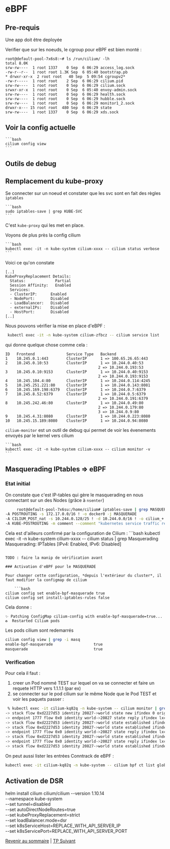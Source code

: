 # eBPF

## Pre-requis
Une app doit être deployée

Verifier que sur les noeuds, le cgroup pour eBPF est bien monté :
```
root@default-pool-7x6s8:~# ls /run/cilium/ -lh
total 8.0K
srw-rw----  1 root 1337    0 Sep  6 06:29 access_log.sock
-rw-r--r--  1 root root 1.3K Sep  6 05:40 bootstrap.pb
* drwxr-xr-x  2 root root   40 Sep  5 09:54 cgroupv2*
-rw-r-----  1 root root    2 Sep  6 06:29 cilium.pid
srw-rw----  1 root root    0 Sep  6 06:29 cilium.sock
srwxr-xr-x  1 root root    0 Sep  6 05:40 envoy-admin.sock
srw-rw----  1 root root    0 Sep  6 06:29 health.sock
srw-rw----  1 root root    0 Sep  6 06:29 hubble.sock
srw-rw----  1 root root    0 Sep  6 06:29 monitor1_2.sock
drwxr-x--- 15 root root  480 Sep  6 06:29 state
srw-rw----  1 root 1337    0 Sep  6 06:29 xds.sock
```

## Voir la config actuelle
    
    ```bash
    cilium config view
    ```

## Outils de debug

## Remplacement du kube-proxy
Se connecter sur un noeud et constater que les svc sont en fait des règles `iptables`

    ```bash
    sudo iptables-save | grep KUBE-SVC
    ```
C'est `kube-proxy` qui les met en place.

Voyons de plus près la config cilium

    ```bash
    kubectl exec -it -n kube-system cilium-xxxx -- cilium status verbose
    ```
Voici ce qu'on constate
```
[..]
KubeProxyReplacement Details:
  Status:             Partial
  Session Affinity:   Enabled
  Services:
  - ClusterIP:      Enabled
  - NodePort:       Disabled 
  - LoadBalancer:   Disabled 
  - externalIPs:    Disabled 
  - HostPort:       Disabled
[..]
  ```
Nous pouvons vérifier la mise en place d'eBPF :
```bash
 kubectl exec -it -n kube-system cilium-zfbcz -- cilium service list 
 ```

 qui donne quelque chose comme cela :
 ```
ID   Frontend              Service Type   Backend                  
1    10.245.0.1:443        ClusterIP      1 => 100.65.26.65:443    
2    10.245.0.10:53        ClusterIP      1 => 10.244.0.40:53      
                                          2 => 10.244.0.193:53     
3    10.245.0.10:9153      ClusterIP      1 => 10.244.0.40:9153    
                                          2 => 10.244.0.193:9153   
4    10.245.104.4:80       ClusterIP      1 => 10.244.0.114:4245   
5    10.245.251.221:80     ClusterIP      1 => 10.244.0.143:8081   
6    10.245.169.198:6379   ClusterIP      1 => 10.244.0.7:6379     
7    10.245.8.52:6379      ClusterIP      1 => 10.244.0.5:6379     
                                          2 => 10.244.0.191:6379   
8    10.245.242.46:80      ClusterIP      1 => 10.244.0.49:80      
                                          2 => 10.244.0.179:80     
                                          3 => 10.244.0.9:80       
9    10.245.4.31:8080      ClusterIP      1 => 10.244.0.223:8080   
10   10.245.15.189:8080    ClusterIP      1 => 10.244.0.94:8080    
```

`cilium-monitor` est un outil de debug qui permet de voir les évenements envoyés par le kernel vers cilium

    ```bash
    kubectl exec -it -n kube-system cilium-xxxx -- cilium monitor -v
    ```

## Masquerading IPtables => eBPF

### Etat initial
On constate que c'est IP-tables qui gère le masquerading en nous connectant sur un des Nodes (grâce à `nsenter`)

```bash
     root@default-pool-7x6su:/home/cilium# iptables-save | grep MASQUERADE
-A POSTROUTING -s 172.17.0.0/16 ! -o docker0 -j MASQUERADE
-A CILIUM_POST_nat -s 10.244.0.128/25 ! -d 10.244.0.0/16 ! -o cilium_+ -m comment --comment "cilium masquerade non-cluster" -j MASQUERADE
-A KUBE-POSTROUTING -m comment --comment "kubernetes service traffic requiring SNAT" -j MASQUERADE --random-fully 
```

Cela est d'ailleurs confirmé par la configuration de Cilium :
    ```bash
    kubectl exec -it -n kube-system cilium-xxxx -- cilium status | grep Masquerading
    Masquerading:           IPTables [IPv4: Enabled, IPv6: Disabled]
```

TODO : faire la manip de vérification avant

### Activation d'eBPF pour le MASQUERADE

Pour changer cette configuration, *depuis l'extérieur du cluster*, il faut modifier la configmap de cilium

    ```bash
cilium config set enable-bpf-masquerade true
cilium config set install-iptables-rules false
```

Cela donne :
```
✨ Patching ConfigMap cilium-config with enable-bpf-masquerade=true...
♻️  Restarted Cilium pods
   ```

   Les pods cilium sont redemarrés
   ```bash
   cilium config view | grep -i masq
enable-bpf-masquerade                  true
masquerade                             true
   ```
### Verification

Pour cela il faut :
1. creer un Pod nommé TEST sur lequel on va se connecter et faire un requete HTTP vers 1.1.1.1 (par ex)
2. se connecter sur le pod cilium sur le même Node que le Pod TEST et voir les paquets passer :

```bash
 % kubectl exec -it cilium-kq82q -n kube-system -- cilium monitor | grep 1.1.1.1
-> stack flow 0xd2227d53 identity 20827->world state new ifindex 0 orig-ip 0.0.0.0: 10.244.0.97:41804 -> 1.1.1.1:80 tcp SYN
-> endpoint 1777 flow 0x0 identity world->20827 state reply ifindex lxc48c25b0c0097 orig-ip 1.1.1.1: 1.1.1.1:80 -> 10.244.0.97:41804 tcp SYN, ACK
-> stack flow 0xd2227d53 identity 20827->world state established ifindex 0 orig-ip 0.0.0.0: 10.244.0.97:41804 -> 1.1.1.1:80 tcp ACK
-> stack flow 0xd2227d53 identity 20827->world state established ifindex 0 orig-ip 0.0.0.0: 10.244.0.97:41804 -> 1.1.1.1:80 tcp ACK
-> endpoint 1777 flow 0x0 identity world->20827 state reply ifindex lxc48c25b0c0097 orig-ip 1.1.1.1: 1.1.1.1:80 -> 10.244.0.97:41804 tcp ACK
-> stack flow 0xd2227d53 identity 20827->world state established ifindex 0 orig-ip 0.0.0.0: 10.244.0.97:41804 -> 1.1.1.1:80 tcp ACK, FIN
-> endpoint 1777 flow 0x0 identity world->20827 state reply ifindex lxc48c25b0c0097 orig-ip 1.1.1.1: 1.1.1.1:80 -> 10.244.0.97:41804 tcp ACK, FIN
-> stack flow 0xd2227d53 identity 20827->world state established ifindex 0 orig-ip 0.0.0.0: 10.244.0.97:41804 -> 1.1.1.1:80 tcp ACK
```

On peut aussi lister les entrées Conntrack de eBPF :

```bash
kubectl exec -it cilium-kq82q -n kube-system -- cilium bpf ct list global | grep 1.1.1.1
```





## Activation de DSR

helm install cilium cilium/cilium --version 1.10.14 \
    --namespace kube-system \
    --set tunnel=disabled \
    --set autoDirectNodeRoutes=true \
    --set kubeProxyReplacement=strict \
    --set loadBalancer.mode=dsr \
    --set k8sServiceHost=REPLACE_WITH_API_SERVER_IP \
    --set k8sServicePort=REPLACE_WITH_API_SERVER_PORT


[Revenir au sommaire](../README.md) | [TP Suivant](./TP13.md)